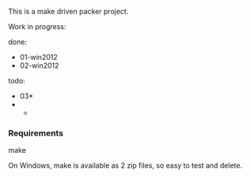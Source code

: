 
This is a make driven packer project.

Work in progress:

done:
  - 01-win2012
  - 02-win2012

todo:
  - 03*
  - *


### Requirements

make

On Windows, make is available as 2 zip files, so easy to test and delete.


